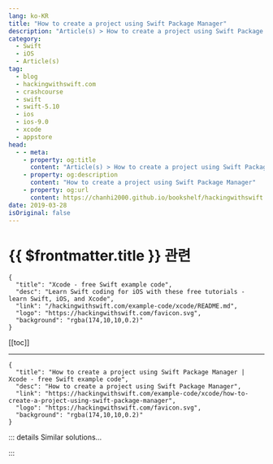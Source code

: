 ```yaml
---
lang: ko-KR
title: "How to create a project using Swift Package Manager"
description: "Article(s) > How to create a project using Swift Package Manager"
category:
  - Swift
  - iOS
  - Article(s)
tag: 
  - blog
  - hackingwithswift.com
  - crashcourse
  - swift
  - swift-5.10
  - ios
  - ios-9.0
  - xcode
  - appstore
head:
  - - meta:
    - property: og:title
      content: "Article(s) > How to create a project using Swift Package Manager"
    - property: og:description
      content: "How to create a project using Swift Package Manager"
    - property: og:url
      content: https://chanhi2000.github.io/bookshelf/hackingwithswift.com/example-code/xcode/how-to-create-a-project-using-swift-package-manager.html
date: 2019-03-28
isOriginal: false
---
```


# {{ $frontmatter.title }} 관련

```component VPCard
{
  "title": "Xcode - free Swift example code",
  "desc": "Learn Swift coding for iOS with these free tutorials - learn Swift, iOS, and Xcode",
  "link": "/hackingwithswift.com/example-code/xcode/README.md",
  "logo": "https://hackingwithswift.com/favicon.svg",
  "background": "rgba(174,10,10,0.2)"
}
```

[[toc]]

---

```component VPCard
{
  "title": "How to create a project using Swift Package Manager | Xcode - free Swift example code",
  "desc": "How to create a project using Swift Package Manager",
  "link": "https://hackingwithswift.com/example-code/xcode/how-to-create-a-project-using-swift-package-manager",
  "logo": "https://hackingwithswift.com/favicon.svg",
  "background": "rgba(174,10,10,0.2)"
}
```

<!-- TODO: 작성 -->

<!-- 
Swift Package Manager is a tool that generates Swift projects then manages dependencies for them, and it’s commonly used if want to build your projects without Xcode. If you have Xcode installed then you already have the Swift Package Manager, but if you’re using Linux it will come with the Swift for Linux package from <a href="https://swift.org/">https://swift.org/</a>.

You can create a new project using just one command, although make sure you run it in an empty directory because it creates files:

```swift
swift package init --type=executable
```

That will generate <FontIcon icon="fas fa-folder-open"/>`Sources/YourProject/`<FontIcon icon="fa-brands fa-swift"/>`main.swift` for your code, plus <FontIcon icon="fa-brands fa-swift"/>`Package.swift` for dependencies, and more. Run `swift build` to build your source code, then `swift run` to execute it.

-->

::: details Similar solutions…

<!--
/quick-start/swiftui/swiftui-tutorial-building-a-complete-project">SwiftUI tutorial: Building a complete project 
/example-code/uikit/how-to-add-retina-and-retina-hd-graphics-to-your-project">How to add Retina and Retina HD graphics to your project 
/quick-start/swiftui/wrap-up-our-swiftui-project-is-complete">Wrap up: our SwiftUI project is complete 
/quick-start/swiftui/how-to-create-multi-column-lists-using-table">How to create multi-column lists using Table 
/example-code/language/how-to-fix-argument-of-selector-refers-to-instance-method-that-is-not-exposed-to-objective-c">How to fix “argument of #selector refers to instance method that is not exposed to Objective-C”</a>
-->

:::

